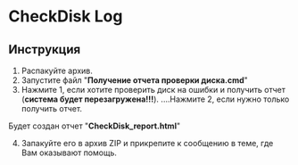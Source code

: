 # CheckDisk Log

## Инструкция

1. Распакуйте архив.
2. Запустите файл "**Получение отчета проверки диска.cmd**"
3. Нажмите 1, если хотите проверить диск на ошибки и получить отчет (**система будет перезагружена!!!**).
....Нажмите 2, если нужно только получить отчет.

Будет создан отчет "**CheckDisk_report.html**"

4. Запакуйте его в архив ZIP и прикрепите к сообщению в теме, где Вам оказывают помощь.